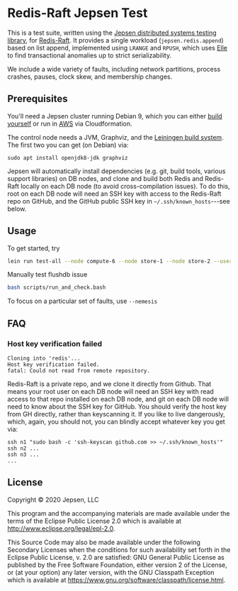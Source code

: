 # Redis-Raft Jepsen Test

This is a test suite, written using the [Jepsen distributed systems testing
library](https://jepsen.io), for
[Redis-Raft](https://github.com/RedisLabs/redisraft). It provides a single
workload (`jepsen.redis.append`) based on list append, implemented using
`LRANGE` and `RPUSH`, which uses [Elle](https://github.com/jepsen-io/elle) to find transactional anomalies up to strict serializability.

We include a wide variety of faults, including network partitions, process crashes, pauses, clock skew, and membership changes.

## Prerequisites

You'll need a Jepsen cluster running Debian 9, which you can either [build
yourself](https://github.com/jepsen-io/jepsen#setting-up-a-jepsen-environment)
or run in
[AWS](https://aws.amazon.com/marketplace/pp/B01LZ7Y7U0?qid=1486758124485&sr=0-1&ref_=srh_res_product_title)
via Cloudformation.

The control node needs a JVM, Graphviz, and the [Leiningen
build system](https://github.com/technomancy/leiningen#installation). The first
two you can get (on Debian) via:

```
sudo apt install openjdk8-jdk graphviz
```

Jepsen will automatically install dependencies (e.g. git, build tools, various
support libraries) on DB nodes, and clone and build both Redis and Redis-Raft
locally on each DB node (to avoid cross-compilation issues). To do this, root
on each DB node will need an SSH key with access to the Redis-Raft repo on
GitHub, and the GitHub public SSH key in `~/.ssh/known_hosts`---see below.

## Usage

To get started, try
```bash
lein run test-all --node compute-6 --node store-1 --node store-2 --username eloq --password eloq --time-limit 380  --nemesis partition,kill   --workload append  --nemesis-interval 20 --max-writes-per-key 16 --max-txn-length 4 --test-count 1 --auto-start
```


Manually test flushdb issue
```bash
bash scripts/run_and_check.bash 
```

To focus on a particular set of faults, use `--nemesis`

## FAQ

### Host key verification failed

```
Cloning into 'redis'...
Host key verification failed.
fatal: Could not read from remote repository.
```

Redis-Raft is a private repo, and we clone it directly from Github. That means
your root user on each DB node will need an SSH key with read access to that
repo installed on each DB node, and git on each DB node will need to know about
the SSH key for GitHub. You should verify the host key from GH directly, rather
than keyscanning it. If you like to live dangerously, which, again, you should
not, you can blindly accept whatever key you get via:

```
ssh n1 "sudo bash -c 'ssh-keyscan github.com >> ~/.ssh/known_hosts'"
ssh n2 ...
ssh n3 ...
...
```

## License

Copyright © 2020 Jepsen, LLC

This program and the accompanying materials are made available under the
terms of the Eclipse Public License 2.0 which is available at
http://www.eclipse.org/legal/epl-2.0.

This Source Code may also be made available under the following Secondary
Licenses when the conditions for such availability set forth in the Eclipse
Public License, v. 2.0 are satisfied: GNU General Public License as published by
the Free Software Foundation, either version 2 of the License, or (at your
option) any later version, with the GNU Classpath Exception which is available
at https://www.gnu.org/software/classpath/license.html.
